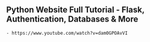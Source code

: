 
## Python Website Full Tutorial - Flask, Authentication, Databases & More
	
	- https://www.youtube.com/watch?v=dam0GPOAvVI 
